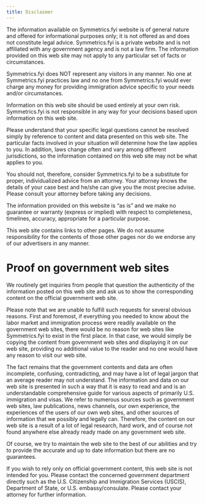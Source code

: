 ```yaml
---
title: Disclaimer
---
```


The information available on Symmetrics.fyi website is of general nature and offered for informational purposes only; it is not offered as and does not constitute legal advice. Symmetrics.fyi is a private website and is not affiliated with any government agency and is not a law firm. The information provided on this web site may not apply to any particular set of facts or circumstances.

Symmetrics.fyi does NOT represent any visitors in any manner. No one at Symmetrics.fyi practices law and no one from Symmetrics.fyi would ever charge any money for providing immigration advice specific to your needs and/or circumstances.

Information on this web site should be used entirely at your own risk. Symmetrics.fyi is not responsible in any way for your decisions based upon information on this web site.

Please understand that your specific legal questions cannot be resolved simply by reference to content and data presented on this web site. The particular facts involved in your situation will determine how the law applies to you. In addition, laws change often and vary among different jurisdictions, so the information contained on this web site may not be what applies to you.

You should not, therefore, consider Symmetrics.fyi to be a substitute for proper, individualized advice from an attorney. Your attorney knows the details of your case best and he/she can give you the most precise advise. Please consult your attorney before taking any decisions.

The information provided on this website is “as is” and we make no guarantee or warranty (express or implied) with respect to completeness, timelines, accuracy, appropriate for a particular purpose.

This web site contains links to other pages. We do not assume responsibility for the contents of those other pages nor do we endorse any of our advertisers in any manner.

# Proof on government web sites

We routinely get inquiries from people that question the authenticity of the information posted on this web site and ask us to show the corresponding content on the official government web site.

Please note that we are unable to fulfill such requests for several obvious reasons. First and foremost, if everything you needed to know about the labor market and immigration process were readily available on the government web sites, there would be no reason for web sites like Symmetrics.fyi to exist in the first place. In that case, we would simply be copying the content from government web sites and displaying it on our web site, providing no additional value to the reader and no one would have any reason to visit our web site.

The fact remains that the government contents and data are often incomplete, confusing, contradicting, and may have a lot of legal jargon that an average reader may not understand. The information and data on our web site is presented in such a way that it is easy to read and and is an understandable comprehensive guide for various aspects of primarily U.S. immigration and visas. We refer to numerous sources such as government web sites, law publications, news channels, our own experience, the experiences of the users of our own web sites, and other sources of information that we possibly and legally can. Therefore, the content on our web site is a result of a lot of legal research, hard work, and of course not found anywhere else already ready made on any government web site.

Of course, we try to maintain the web site to the best of our abilities and try to provide the accurate and up to date information but there are no guarantees.

If you wish to rely only on official government content, this web site is not intended for you. Please contact the concerned government department directly such as the U.S. Citizenship and Immigration Services (USCIS), Department of State, or U.S. embassy/consulate. Please contact your attorney for further information.
